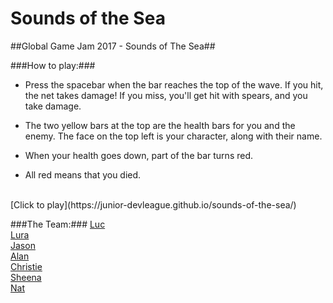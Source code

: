 # Sounds of the Sea
##Global Game Jam 2017 - Sounds of The Sea##


###How to play:###

* Press the spacebar when the bar reaches the top of the wave. If you hit, the net takes damage! If you miss, you'll get hit with spears, and you take damage.

* The two yellow bars at the top are the health bars for you and the enemy. The face on the top left is your character, along with their name.

* When your health goes down, part of the bar turns red.

* All red means that you died.

<br>
[Click to play](https://junior-devleague.github.io/sounds-of-the-sea/)

###The Team:###
[Luc](https://github.com/lucl310)<br>
[Lura](https://github.com/llooper21)<br>
[Jason](https://github.com/jaywon)<br>
[Alan](https://github.com/spacetoastcoasttocoast)<br>
[Christie](https://github.com/creindle)<br>
[Sheena](https://github.com/sogalutira)<br>
[Nat](https://github.com/nat-nat33)
